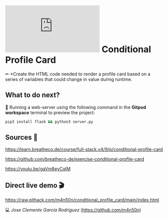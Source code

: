 # ![4Geeks Logo](http://assets.breatheco.de/apis/img/images.php?blob&random&cat=icon&tags=4geeks,16) Conditional Profile Card

✏ *Create the HTML code needed to render a profile card based on a series of variables that could change in value during runtime.

## What to do next?

📄 Running a web-server using the following command in the **Gitpod workspace** terminal to preview the project:

```sh
pip3 install flask && python3 server.py
```

## Sources 📌

<https://learn.breatheco.de/course/full-stack.v4/9/p/conditional-profile-card>

<https://github.com/breatheco-de/exercise-conditional-profile-card>

<https://youtu.be/gaVm8eyCqlM>

## Direct live demo 🎬

<https://raw.githack.com/m4n50n/conditional_profile_card/main/index.html>

💻 _Jose Clemente García Rodríguez_ (<https://github.com/m4n50n>)
